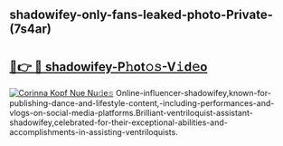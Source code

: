 ## shadowifey-only-fans​-leaked-photo​-Private-(7s4ar)


# <h2><a href="https://mediaupload.pro?title=shadowifey&ref=git">🔗👉 🔴 shadowifey-P𝚑ot𝚘𝚜-V𝚒d𝚎o</a></h2>

[![Corinna Kopf Nue Nu𝚍e𝚜](https://i.imgur.com/0qMVB7G.gif)](https://mediaupload.pro?title=shadowifey&ref=git)
Online-influencer-shadowifey,known-for-publishing-dance-and-lifestyle-content,-including-performances-and-vlogs-on-social-media-platforms.Brilliant-ventriloquist-assistant-shadowifey,celebrated-for-their-exceptional-abilities-and-accomplishments-in-assisting-ventriloquists.  